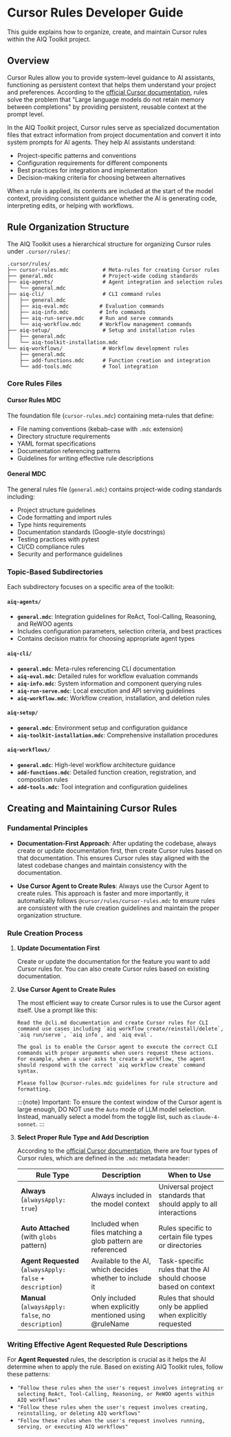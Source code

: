 <!--
SPDX-FileCopyrightText: Copyright (c) 2025, NVIDIA CORPORATION & AFFILIATES. All rights reserved.
SPDX-License-Identifier: Apache-2.0

Licensed under the Apache License, Version 2.0 (the "License");
you may not use this file except in compliance with the License.
You may obtain a copy of the License at

http://www.apache.org/licenses/LICENSE-2.0

Unless required by applicable law or agreed to in writing, software
distributed under the License is distributed on an "AS IS" BASIS,
WITHOUT WARRANTIES OR CONDITIONS OF ANY KIND, either express or implied.
See the License for the specific language governing permissions and
limitations under the License.
-->

# Cursor Rules Developer Guide

This guide explains how to organize, create, and maintain Cursor rules within the AIQ Toolkit project.

## Overview

Cursor Rules allow you to provide system-level guidance to AI assistants, functioning as persistent context that helps them understand your project and preferences. According to the [official Cursor documentation](https://docs.cursor.com/context/rules), rules solve the problem that "Large language models do not retain memory between completions" by providing persistent, reusable context at the prompt level.

In the AIQ Toolkit project, Cursor rules serve as specialized documentation files that extract information from project documentation and convert it into system prompts for AI agents. They help AI assistants understand:

* Project-specific patterns and conventions
* Configuration requirements for different components
* Best practices for integration and implementation
* Decision-making criteria for choosing between alternatives

When a rule is applied, its contents are included at the start of the model context, providing consistent guidance whether the AI is generating code, interpreting edits, or helping with workflows.

## Rule Organization Structure

The AIQ Toolkit uses a hierarchical structure for organizing Cursor rules under `.cursor/rules/`:

```
.cursor/rules/
├── cursor-rules.mdc           # Meta-rules for creating Cursor rules
├── general.mdc                # Project-wide coding standards
├── aiq-agents/                # Agent integration and selection rules
│   └── general.mdc
├── aiq-cli/                   # CLI command rules
│   ├── general.mdc
│   ├── aiq-eval.mdc          # Evaluation commands
│   ├── aiq-info.mdc          # Info commands
│   ├── aiq-run-serve.mdc     # Run and serve commands
│   └── aiq-workflow.mdc      # Workflow management commands
├── aiq-setup/                 # Setup and installation rules
│   ├── general.mdc
│   └── aiq-toolkit-installation.mdc
└── aiq-workflows/             # Workflow development rules
    ├── general.mdc
    ├── add-functions.mdc      # Function creation and integration
    └── add-tools.mdc          # Tool integration
```

### Core Rules Files

#### Cursor Rules MDC
The foundation file (`cursor-rules.mdc`) containing meta-rules that define:
* File naming conventions (kebab-case with `.mdc` extension)
* Directory structure requirements
* YAML format specifications
* Documentation referencing patterns
* Guidelines for writing effective rule descriptions

#### General MDC
The general rules file (`general.mdc`) contains project-wide coding standards including:
* Project structure guidelines
* Code formatting and import rules
* Type hints requirements
* Documentation standards (Google-style docstrings)
* Testing practices with pytest
* CI/CD compliance rules
* Security and performance guidelines

### Topic-Based Subdirectories

Each subdirectory focuses on a specific area of the toolkit:

#### `aiq-agents/`
* **`general.mdc`**: Integration guidelines for ReAct, Tool-Calling, Reasoning, and ReWOO agents
* Includes configuration parameters, selection criteria, and best practices
* Contains decision matrix for choosing appropriate agent types

#### `aiq-cli/`
* **`general.mdc`**: Meta-rules referencing CLI documentation
* **`aiq-eval.mdc`**: Detailed rules for workflow evaluation commands
* **`aiq-info.mdc`**: System information and component querying rules
* **`aiq-run-serve.mdc`**: Local execution and API serving guidelines
* **`aiq-workflow.mdc`**: Workflow creation, installation, and deletion rules

#### `aiq-setup/`
* **`general.mdc`**: Environment setup and configuration guidance
* **`aiq-toolkit-installation.mdc`**: Comprehensive installation procedures

#### `aiq-workflows/`
* **`general.mdc`**: High-level workflow architecture guidance
* **`add-functions.mdc`**: Detailed function creation, registration, and composition rules
* **`add-tools.mdc`**: Tool integration and configuration guidelines

## Creating and Maintaining Cursor Rules

### Fundamental Principles

* **Documentation-First Approach**: After updating the codebase, always create or update documentation first, then create Cursor rules based on that documentation. This ensures Cursor rules stay aligned with the latest codebase changes and maintain consistency with the documentation.

* **Use Cursor Agent to Create Rules**: Always use the Cursor Agent to create rules. This approach is faster and more importantly, it automatically follows `@cursor/rules/cursor-rules.mdc` to ensure rules are consistent with the rule creation guidelines and maintain the proper organization structure.

### Rule Creation Process

1. **Update Documentation First**
   
   Create or update the documentation for the feature you want to add Cursor rules for. You can also create Cursor rules based on existing documentation.

2. **Use Cursor Agent to Create Rules**
   
   The most efficient way to create Cursor rules is to use the Cursor agent itself. Use a prompt like this:

   ```
   Read the @cli.md documentation and create Cursor rules for CLI command use cases including `aiq workflow create/reinstall/delete`, `aiq run/serve`, `aiq info`, and `aiq eval`. 
   
   The goal is to enable the Cursor agent to execute the correct CLI commands with proper arguments when users request these actions. For example, when a user asks to create a workflow, the agent should respond with the correct `aiq workflow create` command syntax.
   
   Please follow @cursor-rules.mdc guidelines for rule structure and formatting.
   ```

   :::{note}
   Important: To ensure the context window of the Cursor agent is large enough, DO NOT use the `Auto` mode of LLM model selection. Instead, manually select a model from the toggle list, such as `claude-4-sonnet`.
   :::

3. **Select Proper Rule Type and Add Description**
   
   According to the [official Cursor documentation](https://docs.cursor.com/context/rules), there are four types of Cursor rules, which are defined in the `.mdc` metadata header:

   | Rule Type | Description | When to Use |
   |-----------|-------------|-------------|
   | **Always** (`alwaysApply: true`) | Always included in the model context | Universal project standards that should apply to all interactions |
   | **Auto Attached** (with `globs` pattern) | Included when files matching a glob pattern are referenced | Rules specific to certain file types or directories |
   | **Agent Requested** (`alwaysApply: false` + `description`) | Available to the AI, which decides whether to include it | Task-specific rules that the AI should choose based on context |
   | **Manual** (`alwaysApply: false`, no `description`) | Only included when explicitly mentioned using @ruleName | Rules that should only be applied when explicitly requested |

### Writing Effective Agent Requested Rule Descriptions

   For **Agent Requested** rules, the description is crucial as it helps the AI determine when to apply the rule. Based on existing AIQ Toolkit rules, follow these patterns:

   * `"Follow these rules when the user's request involves integrating or selecting ReAct, Tool-Calling, Reasoning, or ReWOO agents within AIQ workflows"`
   * `"Follow these rules when the user's request involves creating, reinstalling, or deleting AIQ workflows"`
   * `"Follow these rules when the user's request involves running, serving, or executing AIQ workflows"`
